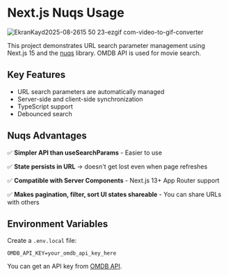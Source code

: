 # Next.js Nuqs Usage

![EkranKayd2025-08-2615 50 23-ezgif com-video-to-gif-converter](https://github.com/user-attachments/assets/8099b076-9c47-4d9d-bc63-afb83c97a037)


This project demonstrates URL search parameter management using Next.js 15 and the [nuqs](https://nuqs.vercel.app/) library. OMDB API is used for movie search.

## Key Features

- URL search parameters are automatically managed
- Server-side and client-side synchronization
- TypeScript support
- Debounced search

## Nuqs Advantages

✅ **Simpler API than useSearchParams** - Easier to use

✅ **State persists in URL** → doesn't get lost even when page refreshes

✅ **Compatible with Server Components** - Next.js 13+ App Router support

✅ **Makes pagination, filter, sort UI states shareable** - You can share URLs with others

## Environment Variables

Create a `.env.local` file:

```env
OMDB_API_KEY=your_omdb_api_key_here
```

You can get an API key from [OMDB API](http://www.omdbapi.com/).
